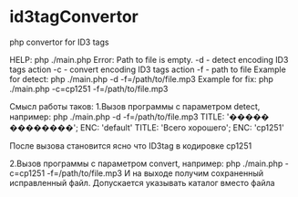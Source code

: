 id3tagConvertor
===============

php convertor for ID3 tags

HELP:
php ./main.php
Error: Path to file is empty.
-d 	 - detect encoding ID3 tags action
-c 	 - convert encoding ID3 tags action
-f 	 - path to file
Example for detect: php ./main.php -d -f=/path/to/file.mp3
Example for fix: php ./main.php -c=cp1251 -f=/path/to/file.mp3


Смысл работы таков:
1.Вызов программы с параметром detect, например:
php ./main.php -d -f=/path/to/file.mp3
TITLE: '����� ��������'; ENC: 'default'
TITLE: 'Всего хорошего'; ENC: 'cp1251'

После вызова становится ясно что ID3tag в кодировке cp1251

2.Вызов программы с параметром convert, например:
php ./main.php -c=cp1251 -f=/path/to/file.mp3
И на выходе получим сохраненный исправленный файл. Допускается указывать каталог вместо файла
